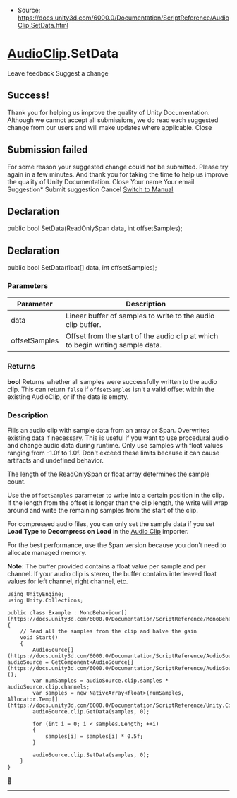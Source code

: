* Source: https://docs.unity3d.com/6000.0/Documentation/ScriptReference/AudioClip.SetData.html

#  [AudioClip](https://docs.unity3d.com/6000.0/Documentation/ScriptReference/AudioClip.html).SetData
Leave feedback
Suggest a change
## Success!
Thank you for helping us improve the quality of Unity Documentation. Although we cannot accept all submissions, we do read each suggested change from our users and will make updates where applicable.
Close
## Submission failed
For some reason your suggested change could not be submitted. Please <a>try again</a> in a few minutes. And thank you for taking the time to help us improve the quality of Unity Documentation.
Close
Your name Your email Suggestion* Submit suggestion
Cancel
[Switch to Manual](https://docs.unity3d.com/6000.0/Documentation/Manual/class-AudioClip.html "Go to AudioClip Component in the Manual")
## Declaration
public bool SetData(ReadOnlySpan<float> data, int offsetSamples); 
## Declaration
public bool SetData(float[] data, int offsetSamples); 
### Parameters
Parameter | Description  
---|---  
data | Linear buffer of samples to write to the audio clip buffer.  
offsetSamples | Offset from the start of the audio clip at which to begin writing sample data.  
### Returns
**bool** Returns whether all samples were successfully written to the audio clip. This can return `false` if `offsetSamples` isn't a valid offset within the existing AudioClip, or if the data is empty. 
### Description
Fills an audio clip with sample data from an array or Span. Overwrites existing data if necessary.
This is useful if you want to use procedural audio and change audio data during runtime. Only use samples with float values ranging from -1.0f to 1.0f. Don't exceed these limits because it can cause artifacts and undefined behavior.  
  
The length of the ReadOnlySpan or float array determines the sample count.   
  
Use the `offsetSamples` parameter to write into a certain position in the clip. If the length from the offset is longer than the clip length, the write will wrap around and write the remaining samples from the start of the clip.  
  
For compressed audio files, you can only set the sample data if you set **Load Type** to **Decompress on Load** in the [Audio Clip](https://docs.unity3d.com/6000.0/Documentation/Manual/class-AudioClip.html) importer.  
  
For the best performance, use the Span version because you don't need to allocate managed memory.   
  
**Note:** The buffer provided contains a float value per sample and per channel. If your audio clip is stereo, the buffer contains interleaved float values for left channel, right channel, etc.
```
using UnityEngine;
using Unity.Collections;  
  
public class Example : MonoBehaviour[](https://docs.unity3d.com/6000.0/Documentation/ScriptReference/MonoBehaviour.html)
{
    // Read all the samples from the clip and halve the gain
    void Start()
    {
        AudioSource[](https://docs.unity3d.com/6000.0/Documentation/ScriptReference/AudioSource.html) audioSource = GetComponent<AudioSource[](https://docs.unity3d.com/6000.0/Documentation/ScriptReference/AudioSource.html)>();
        var numSamples = audioSource.clip.samples * audioSource.clip.channels;
        var samples = new NativeArray<float>(numSamples, Allocator.Temp[](https://docs.unity3d.com/6000.0/Documentation/ScriptReference/Unity.Collections.Allocator.Temp.html));
        audioSource.clip.GetData(samples, 0);  
  
        for (int i = 0; i < samples.Length; ++i)
        {
            samples[i] = samples[i] * 0.5f;
        }  
  
        audioSource.clip.SetData(samples, 0);
    }
}

```

* * *
